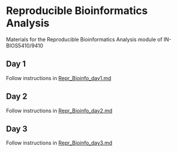 # Reproducible Bioinformatics Analysis
Materials for the Reproducible Bioinformatics Analysis module of IN-BIOS5410/9410

## Day 1

Follow instructions in [Repr_Bioinfo_day1.md](Repr_Bioinfo_day1.md#reproducible-bioinformatics-analysis-day-1)

## Day 2

Follow instructions in [Repr_Bioinfo_day2.md](Repr_Bioinfo_day2.md#reproducible-bioinformatics-analysis-day-2)

## Day 3

Follow instructions in [Repr_Bioinfo_day3.md](Repr_Bioinfo_day3.md#reproducible-bioinformatics-analysis-day-3)
